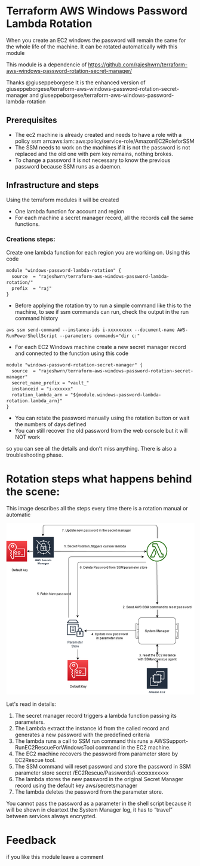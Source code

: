 # Terraform AWS Windows Password Lambda Rotation
When you create an EC2 windows the password will remain the same for the whole life of the machine. It can be rotated automatically with this module

This module is a dependencie of https://github.com/rajeshwrn/terraform-aws-windows-password-rotation-secret-manager/

Thanks @giuseppeborgese
It is the enhanced version of giuseppeborgese/terraform-aws-windows-password-rotation-secret-manager and giuseppeborgese/terraform-aws-windows-password-lambda-rotation

## Prerequisites

* The ec2 machine is already created and needs to have a role with a policy ssm arn:aws:iam::aws:policy/service-role/AmazonEC2RoleforSSM
* The SSM needs to work on the machines if it is not the password is not replaced and the old one with pem key remains, nothing brokes.
* To change a password it is not necessary to know the previous password because SSM runs as a daemon.

## Infrastructure and steps
Using the terraform modules it will be created

* One lambda function for account and region
* For each machine a secret manager record, all the records call the same functions.

### Creations steps:
Create one lambda function for each region you are working on. Using this code

``` hcl
module "windows-password-lambda-rotation" {
  source  = "rajeshwrn/terraform-aws-windows-password-lambda-rotation/"
  prefix  = "raj"
}
```
* Before applying the rotation try to run a simple command like this to the machine, to see if ssm commands can run, check the output in the run command history

``` hcl
aws ssm send-command --instance-ids i-xxxxxxxxx --document-name AWS-RunPowerShellScript --parameters commands="dir c:"
``` 

* For each EC2 Windows machine create a new secret manager record and connected to the function using this code

``` hcl
module "windows-password-rotation-secret-manager" {
  source  = "rajeshwrn/terraform-aws-windows-password-rotation-secret-manager"
  secret_name_prefix = "vault_"
  instanceid = "i-xxxxxx"
  rotation_lambda_arn = "${module.windows-password-lambda-rotation.lambda_arn}"
}
``` 
* You can rotate the password manually using the rotation button or wait the numbers of days defined
* You can still recover the old password from the web console but it will NOT work


so you can see all the details and don’t miss anything. There is also a troubleshooting phase.

# Rotation steps what happens behind the scene:
This image describes all the steps every time there is a rotation manual or automatic

![solution](https://raw.githubusercontent.com/rajeshwrn/terraform-aws-windows-password-rotation-secret-manager/main/solution.png)

Let's read in details:

1. The secret manager record triggers a lambda function passing its parameters.
2. The Lambda extract the instance id from the called record and generates a new password with the predefined criteria
3. The lambda runs a call to SSM run command this runs a AWSSupport-RunEC2RescueForWindowsTool command in the EC2 machine.
4. The EC2 machine recovers the password from parameter store by EC2Rescue tool.
5. The SSM command will reset password and store the password in SSM parameter store secret /EC2Rescue/Passwords/i-xxxxxxxxxxx
6. The lambda stores the new password in the original Secret Manager record using the default key aws/secretsmanager
7. The lambda deletes the password from the parameter store.

You cannot pass the password as a parameter in the shell script because it will be shown in cleartext the System Manager log, it has to “travel” between services always encrypted.

# Feedback
if you like this module leave a comment
